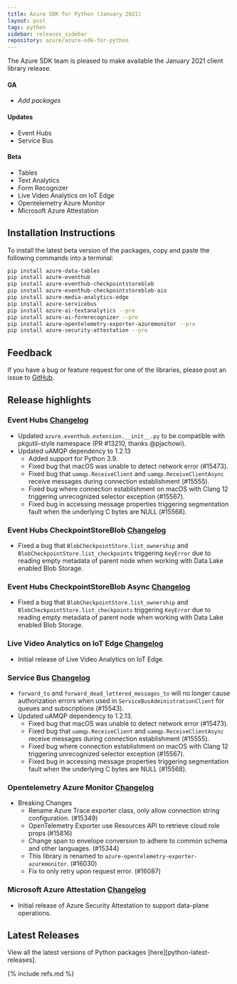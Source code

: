 ```yaml
---
title: Azure SDK for Python (January 2021)
layout: post
tags: python
sidebar: releases_sidebar
repository: azure/azure-sdk-for-python
---
```


The Azure SDK team is pleased to make available the January 2021 client library release.

#### GA

- _Add packages_

#### Updates

- Event Hubs
- Service Bus

#### Beta

- Tables
- Text Analytics
- Form Recognizer
- Live Video Analytics on IoT Edge
- Opentelemetry Azure Monitor
- Microsoft Azure Attestation

## Installation Instructions

To install the latest beta version of the packages, copy and paste the following commands into a terminal:

```bash
pip install azure-data-tables
pip install azure-eventhub
pip install azure-eventhub-checkpointstoreblob
pip install azure-eventhub-checkpointstoreblob-aio
pip install azure-media-analytics-edge
pip install azure-servicebus
pip install azure-ai-textanalytics --pre
pip install azure-ai-formrecognizer --pre
pip install azure-opentelemetry-exporter-azuremonitor --pre
pip install azure-security-attestation --pre
```

## Feedback

If you have a bug or feature request for one of the libraries, please post an issue to [GitHub](https://github.com/azure/azure-sdk-for-python/issues).

## Release highlights

### Event Hubs [Changelog](https://github.com/Azure/azure-sdk-for-python/blob/main/sdk/eventhub/azure-eventhub/CHANGELOG.md#521-2021-01-11)
- Updated `azure.eventhub.extension.__init__.py` to be compatible with pkgutil-style namespace (PR #13210, thanks @pjachowi).
- Updated uAMQP dependency to 1.2.13
  - Added support for Python 3.9.
  - Fixed bug that macOS was unable to detect network error (#15473).
  - Fixed bug that `uamqp.ReceiveClient` and `uamqp.ReceiveClientAsync` receive messages during connection establishment (#15555).
  - Fixed bug where connection establishment on macOS with Clang 12 triggering unrecognized selector exception (#15567).
  - Fixed bug in accessing message properties triggering segmentation fault when the underlying C bytes are NULL (#15568).

### Event Hubs CheckpointStoreBlob [Changelog](https://github.com/Azure/azure-sdk-for-python/blob/main/sdk/eventhub/azure-eventhub-checkpointstoreblob-aio/CHANGELOG.md#112-2021-01-11)
- Fixed a bug that `BlobCheckpointStore.list_ownership` and `BlobCheckpointStore.list_checkpoints` triggering `KeyError` due to reading empty metadata of parent node when working with Data Lake enabled Blob Storage.

### Event Hubs CheckpointStoreBlob Async [Changelog](https://github.com/Azure/azure-sdk-for-python/blob/main/sdk/eventhub/azure-eventhub-checkpointstoreblob-aio/CHANGELOG.md#112-2021-01-11)
- Fixed a bug that `BlobCheckpointStore.list_ownership` and `BlobCheckpointStore.list_checkpoints` triggering `KeyError` due to reading empty metadata of parent node when working with Data Lake enabled Blob Storage.

### Live Video Analytics on IoT Edge [Changelog](https://github.com/Azure/azure-sdk-for-python/blob/3f1ad07b16d73107bb6c465859d224c44b6a3f55/sdk/media/azure-media-analytics-edge/CHANGELOG.md#100b1)

- Initial release of Live Video Analytics on IoT Edge.

### Service Bus [Changelog](https://github.com/Azure/azure-sdk-for-python/blob/main/sdk/servicebus/azure-servicebus/CHANGELOG.md#701-2021-01-12)
- `forward_to` and `forward_dead_lettered_messages_to` will no longer cause authorization errors when used in `ServiceBusAdministrationClient` for queues and subscriptions (#15543).
- Updated uAMQP dependency to 1.2.13.
  - Fixed bug that macOS was unable to detect network error (#15473).
  - Fixed bug that `uamqp.ReceiveClient` and `uamqp.ReceiveClientAsync` receive messages during connection establishment (#15555).
  - Fixed bug where connection establishment on macOS with Clang 12 triggering unrecognized selector exception (#15567).
  - Fixed bug in accessing message properties triggering segmentation fault when the underlying C bytes are NULL (#15568).

### Opentelemetry Azure Monitor [Changelog](https://github.com/Azure/azure-sdk-for-python/blob/azure-opentelemetry-exporter-azuremonitor_1.0.0b2/sdk/monitor/azure-opentelemetry-exporter-azuremonitor/CHANGELOG.md)
- Breaking Changes
  - Rename Azure Trace exporter class, only allow connection string configuration. (#15349)
  - OpenTelemetry Exporter use Resources API to retrieve cloud role props (#15816)
  - Change span to envelope conversion to adhere to common schema and other languages. (#15344)
  - This library is renamed to `azure-opentelemetry-exporter-azuremonitor`. (#16030)
  - Fix to only retry upon request error. (#16087)

### Microsoft Azure Attestation [Changelog](https://github.com/Azure/azure-sdk-for-python/blob/main/sdk/attestation/azure-security-attestation/CHANGELOG.md#100b1-2020-12-09)

  - Initial release of Azure Security Attestation to support data-plane operations.

## Latest Releases

View all the latest versions of Python packages [here][python-latest-releases].

{% include refs.md %}
